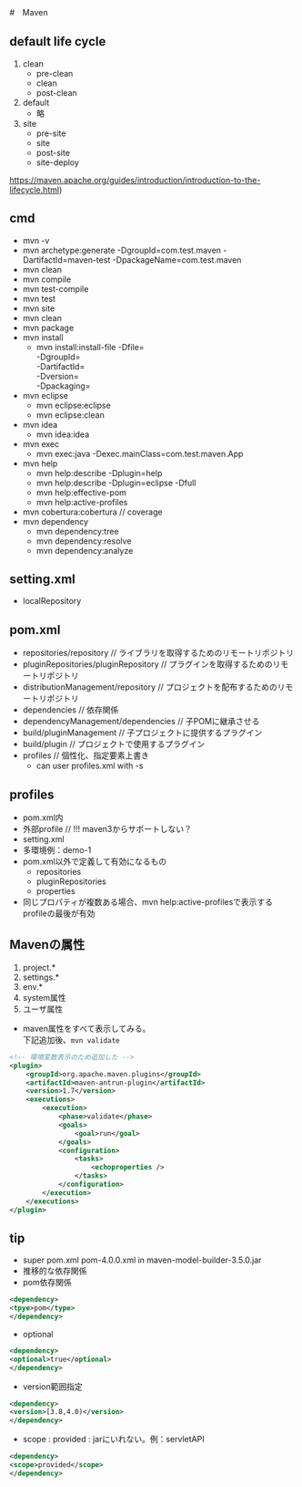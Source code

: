 #　Maven

## default life cycle 
1. clean
    - pre-clean
    - clean
    - post-clean
2. default
    - 略
3. site
    - pre-site
    - site
    - post-site
    - site-deploy

https://maven.apache.org/guides/introduction/introduction-to-the-lifecycle.html)

## cmd 
- mvn -v
- mvn archetype:generate -DgroupId=com.test.maven -DartifactId=maven-test -DpackageName=com.test.maven
- mvn clean
- mvn compile
- mvn test-compile
- mvn test
- mvn site
- mvn clean
- mvn package
- mvn install
    - mvn install:install-file -Dfile=<path-to-file>  
                               -DgroupId=<group-id>  
                               -DartifactId=<artifact-id>  
                               -Dversion=<version>  
                               -Dpackaging=<packaging>  
- mvn eclipse
    - mvn eclipse:eclipse
    - mvn eclipse:clean
- mvn idea
    - mvn idea:idea
- mvn exec
    - mvn exec:java -Dexec.mainClass=com.test.maven.App
- mvn help
    - mvn help:describe -Dplugin=help
    - mvn help:describe -Dplugin=eclipse -Dfull
    - mvn help:effective-pom
    - mvn help:active-profiles
- mvn cobertura:cobertura               // coverage
- mvn dependency
    - mvn dependency:tree
    - mvn dependency:resolve
    - mvn dependency:analyze


## setting.xml
- localRepository

## pom.xml
- repositories/repository               // ライブラリを取得するためのリモートリポジトリ
- pluginRepositories/pluginRepository   // プラグインを取得するためのリモートリポジトリ
- distributionManagement/repository     // プロジェクトを配布するためのリモートリポジトリ
- dependencies                          // 依存関係
- dependencyManagement/dependencies     // 子POMに継承させる
- build/pluginManagement                // 子プロジェクトに提供するプラグイン
- build/plugin                          // プロジェクトで使用するプラグイン 
- profiles                              // 個性化、指定要素上書き
    - can user profiles.xml with -s

    
## profiles
- pom.xml内
- 外部profile                        // !!! maven3からサポートしない？
- setting.xml 
- 多環境例：demo-1
- pom.xml以外で定義して有効になるもの
    - repositories
    - pluginRepositories
    - properties
- 同じプロパティが複数ある場合、mvn help:active-profilesで表示するprofileの最後が有効

## Mavenの属性
1. project.*
2. settings.*
3. env.*
4. system属性
5. ユーザ属性

- maven属性をすべて表示してみる。  
下記追加後、`mvn validate`
```xml
<!-- 環境変数表示のため追加した -->
<plugin>
    <groupId>org.apache.maven.plugins</groupId>
    <artifactId>maven-antrun-plugin</artifactId>
    <version>1.7</version>
    <executions>
        <execution>
            <phase>validate</phase>
            <goals>
                <goal>run</goal>
            </goals>
            <configuration>
                <tasks>
                    <echoproperties />
                </tasks>
            </configuration>
        </execution>
    </executions>
</plugin>
```

## tip
- super pom.xml
pom-4.0.0.xml in maven-model-builder-3.5.0.jar
- 推移的な依存関係
- pom依存関係 
```xml
<dependency>
<tpye>pom</type>
</dependency>
```

- optional
```xml
<dependency>
<optional>true</optional>
</dependency>
```

- version範囲指定
```xml
<dependency>
<version>[3.8,4.0)</version>
</dependency>
```

- scope : provided : jarにいれない。例：servletAPI
```xml
<dependency>
<scope>provided</scope>
</dependency>
```
